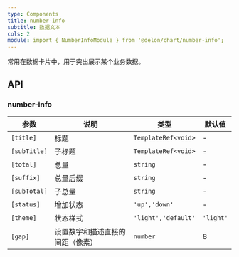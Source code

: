 ```yaml
---
type: Components
title: number-info
subtitle: 数据文本
cols: 2
module: import { NumberInfoModule } from '@delon/chart/number-info';
---
```


常用在数据卡片中，用于突出展示某个业务数据。

## API

### number-info

| 参数 | 说明 | 类型 | 默认值 |
|----|----|----|-----|
| `[title]` | 标题 | `TemplateRef<void>` | - |
| `[subTitle]` | 子标题 | `TemplateRef<void>` | - |
| `[total]` | 总量 | `string` | - |
| `[suffix]` | 总量后缀 | `string` | - |
| `[subTotal]` | 子总量 | `string` | - |
| `[status]` | 增加状态 | `'up','down'` | - |
| `[theme]` | 状态样式 | `'light','default'` | `'light'` |
| `[gap]` | 设置数字和描述直接的间距（像素） | `number` | 8 |
